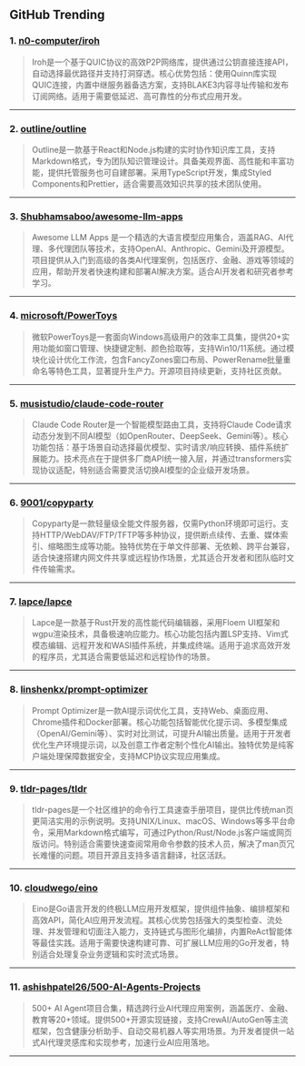 ## GitHub Trending


### 1. [n0-computer/iroh](https://github.com/n0-computer/iroh)
> Iroh是一个基于QUIC协议的高效P2P网络库，提供通过公钥直接连接API，自动选择最优路径并支持打洞穿透。核心优势包括：使用Quinn库实现QUIC连接，内置中继服务器备选方案，支持BLAKE3内容寻址传输和发布订阅网络。适用于需要低延迟、高可靠性的分布式应用开发。
---

### 2. [outline/outline](https://github.com/outline/outline)
> Outline是一款基于React和Node.js构建的实时协作知识库工具，支持Markdown格式，专为团队知识管理设计。具备美观界面、高性能和丰富功能，提供托管服务也可自建部署。采用TypeScript开发，集成Styled Components和Prettier，适合需要高效知识共享的技术团队使用。
---

### 3. [Shubhamsaboo/awesome-llm-apps](https://github.com/Shubhamsaboo/awesome-llm-apps)
> Awesome LLM Apps 是一个精选的大语言模型应用集合，涵盖RAG、AI代理、多代理团队等技术，支持OpenAI、Anthropic、Gemini及开源模型。项目提供从入门到高级的各类AI代理案例，包括医疗、金融、游戏等领域的应用，帮助开发者快速构建和部署AI解决方案。适合AI开发者和研究者参考学习。
---

### 4. [microsoft/PowerToys](https://github.com/microsoft/PowerToys)
> 微软PowerToys是一套面向Windows高级用户的效率工具集，提供20+实用功能如窗口管理、快捷键定制、颜色拾取等，支持Win10/11系统。通过模块化设计优化工作流，包含FancyZones窗口布局、PowerRename批量重命名等特色工具，显著提升生产力。开源项目持续更新，支持社区贡献。
---

### 5. [musistudio/claude-code-router](https://github.com/musistudio/claude-code-router)
> Claude Code Router是一个智能模型路由工具，支持将Claude Code请求动态分发到不同AI模型（如OpenRouter、DeepSeek、Gemini等）。核心功能包括：基于场景自动选择最优模型、实时请求/响应转换、插件系统扩展能力。技术亮点在于提供多厂商API统一接入层，并通过transformers实现协议适配，特别适合需要灵活切换AI模型的企业级开发场景。
---

### 6. [9001/copyparty](https://github.com/9001/copyparty)
> Copyparty是一款轻量级全能文件服务器，仅需Python环境即可运行。支持HTTP/WebDAV/FTP/TFTP等多种协议，提供断点续传、去重、媒体索引、缩略图生成等功能。独特优势在于单文件部署、无依赖、跨平台兼容，适合快速搭建内网文件共享或远程协作场景，尤其适合开发者和团队临时文件传输需求。
---

### 7. [lapce/lapce](https://github.com/lapce/lapce)
> Lapce是一款基于Rust开发的高性能代码编辑器，采用Floem UI框架和wgpu渲染技术，具备极速响应能力。核心功能包括内置LSP支持、Vim式模态编辑、远程开发和WASI插件系统，并集成终端。适用于追求高效开发的程序员，尤其适合需要低延迟和远程协作的场景。
---

### 8. [linshenkx/prompt-optimizer](https://github.com/linshenkx/prompt-optimizer)
> Prompt Optimizer是一款AI提示词优化工具，支持Web、桌面应用、Chrome插件和Docker部署。核心功能包括智能优化提示词、多模型集成（OpenAI/Gemini等）、实时对比测试，可提升AI输出质量。适用于开发者优化生产环境提示词，以及创意工作者定制个性化AI输出。独特优势是纯客户端处理保障数据安全，支持MCP协议实现应用集成。
---

### 9. [tldr-pages/tldr](https://github.com/tldr-pages/tldr)
> tldr-pages是一个社区维护的命令行工具速查手册项目，提供比传统man页更简洁实用的示例说明。支持UNIX/Linux、macOS、Windows等多平台命令，采用Markdown格式编写，可通过Python/Rust/Node.js客户端或网页版访问。特别适合需要快速查阅常用命令参数的技术人员，解决了man页冗长难懂的问题。项目开源且支持多语言翻译，社区活跃。
---

### 10. [cloudwego/eino](https://github.com/cloudwego/eino)
> Eino是Go语言开发的终极LLM应用开发框架，提供组件抽象、编排框架和高效API，简化AI应用开发流程。其核心优势包括强大的类型检查、流处理、并发管理和切面注入能力，支持链式与图形化编排，内置ReAct智能体等最佳实践。适用于需要快速构建可靠、可扩展LLM应用的Go开发者，特别适合处理复杂业务逻辑和实时流式场景。
---

### 11. [ashishpatel26/500-AI-Agents-Projects](https://github.com/ashishpatel26/500-AI-Agents-Projects)
> 500+ AI Agent项目合集，精选跨行业AI代理应用案例，涵盖医疗、金融、教育等20+领域。提供500+开源实现链接，支持CrewAI/AutoGen等主流框架，包含健康分析助手、自动交易机器人等实用场景。为开发者提供一站式AI代理灵感库和实现参考，加速行业AI应用落地。
---
